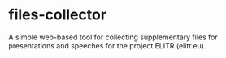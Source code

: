 # files-collector
A simple web-based tool for collecting supplementary files for presentations and speeches for the project ELITR (elitr.eu).
